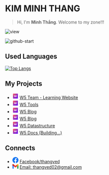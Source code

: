# KIM MINH THANG

> Hi, I'm **Minh Thắng**. Welcome to my zone!!!

![view](https://komarev.com/ghpvc/?username=thangved)

![github-start](https://github-readme-stats.vercel.app/api?username=thangved&count_private=true&show_icons=true)

<!-- ![details](https://github-readme-stats.vercel.app/api/top-langs/?username=thangved&layout=compact) -->

## Used Languages

[![Top Langs](https://github-readme-stats.vercel.app/api/top-langs/?username=thangved&langs_count=100)](https://github.com/anuraghazra/github-readme-stats)


## My Projects

- <img src="./assets/images/w5.svg" width="20"> [W5 Team - Learning Website](https://w5team.com)
- <img src="./assets/images/w5.svg" width="20"> [W5 Tools](https://tools.w5team.com)
- <img src="./assets/images/w5.svg" width="20"> [W5 Blog](https://blog.w5team.com)
- <img src="./assets/images/w5.svg" width="20"> [W5 Blog](https://graph.w5team.com)
- <img src="./assets/images/w5.svg" width="20"> [W5 Datastructure](https://ctdl.w5team.com)
- <img src="./assets/images/w5.svg" width="20"> [W5 Docs (Building...)](https://docs.w5team.com)

## Connects

- <img src="./assets/images/fb.webp" width="20"> [Facebook/thangved](https://fb.com/thangved)
- <img src="./assets/images/gmail.png" width="20"> [Email: thangved02@gmail.com](mailto:thangved02@gmail.com)
